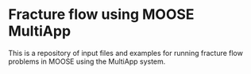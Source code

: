 # Fracture flow using MOOSE MultiApp

This is a repository of input files and examples for running fracture flow problems in MOOSE using the MultiApp system. 
